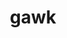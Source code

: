 ---
title: "gawk"
layout: cache
categories: [package, develop-2025-06-01]
meta: {"compilers": ["gcc@11.1.0", "gcc@11.4.0", "gcc@7.5.0", "intel-oneapi-compilers@2025.1.0"], "num_specs": 5, "num_specs_by_stack": {"data-vis-sdk": 1, "e4s": 1, "e4s-neoverse-v2": 1, "e4s-oneapi": 1, "hep": 1, "radiuss": 1, "root": 5, "tutorial": 1}, "oss": ["ubuntu18.04", "ubuntu20.04", "ubuntu22.04"], "platforms": ["linux"], "stacks": ["data-vis-sdk", "e4s", "e4s-neoverse-v2", "e4s-oneapi", "hep", "radiuss", "root", "tutorial"], "targets": ["neoverse_v2", "x86_64_v3"], "versions": ["5.3.1"]}
spec_details: [{"compiler": "intel-oneapi-compilers@2025.1.0", "hash": "2hrh54wgh7qx7dr72a5mxjsh3jhaqbsn", "os": "ubuntu22.04", "platform": "linux", "size": "-", "stacks": ["e4s-oneapi", "root"], "target": "x86_64_v3", "variants": ["build_system=autotools", "~nls"], "versions": ["5.3.1"]}, {"compiler": "gcc@11.4.0", "hash": "jjuycnflu7tcey3ganifyfqirhds4aii", "os": "ubuntu22.04", "platform": "linux", "size": "-", "stacks": ["e4s-neoverse-v2", "root"], "target": "neoverse_v2", "variants": ["build_system=autotools", "~nls"], "versions": ["5.3.1"]}, {"compiler": "gcc@11.4.0", "hash": "p3vaj32us6fy4iti5i6n54hxucjzynjp", "os": "ubuntu22.04", "platform": "linux", "size": "-", "stacks": ["e4s", "hep", "root", "tutorial"], "target": "x86_64_v3", "variants": ["build_system=autotools", "~nls"], "versions": ["5.3.1"]}, {"compiler": "gcc@7.5.0", "hash": "pz5chdw36idswgaaqkgpj4gti2fzzxwz", "os": "ubuntu18.04", "platform": "linux", "size": "-", "stacks": ["radiuss", "root"], "target": "x86_64_v3", "variants": ["build_system=autotools", "~nls"], "versions": ["5.3.1"]}, {"compiler": "gcc@11.1.0", "hash": "zl7krlypszymqgn73wtbyi7dwg4iktf2", "os": "ubuntu20.04", "platform": "linux", "size": "-", "stacks": ["data-vis-sdk", "root"], "target": "x86_64_v3", "variants": ["build_system=autotools", "~nls"], "versions": ["5.3.1"]}]
---
